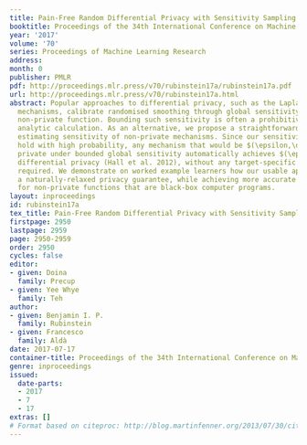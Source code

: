 ```yaml
---
title: Pain-Free Random Differential Privacy with Sensitivity Sampling
booktitle: Proceedings of the 34th International Conference on Machine Learning
year: '2017'
volume: '70'
series: Proceedings of Machine Learning Research
address: 
month: 0
publisher: PMLR
pdf: http://proceedings.mlr.press/v70/rubinstein17a/rubinstein17a.pdf
url: http://proceedings.mlr.press/v70/rubinstein17a.html
abstract: Popular approaches to differential privacy, such as the Laplace and exponential
  mechanisms, calibrate randomised smoothing through global sensitivity of the target
  non-private function. Bounding such sensitivity is often a prohibitively complex
  analytic calculation. As an alternative, we propose a straightforward sampler for
  estimating sensitivity of non-private mechanisms. Since our sensitivity estimates
  hold with high probability, any mechanism that would be $(\epsilon,\delta)$-differentially
  private under bounded global sensitivity automatically achieves $(\epsilon,\delta,\gamma)$-random
  differential privacy (Hall et al. 2012), without any target-specific calculations
  required. We demonstrate on worked example learners how our usable approach adopts
  a naturally-relaxed privacy guarantee, while achieving more accurate releases even
  for non-private functions that are black-box computer programs.
layout: inproceedings
id: rubinstein17a
tex_title: Pain-Free Random Differential Privacy with Sensitivity Sampling
firstpage: 2950
lastpage: 2959
page: 2950-2959
order: 2950
cycles: false
editor:
- given: Doina
  family: Precup
- given: Yee Whye
  family: Teh
author:
- given: Benjamin I. P.
  family: Rubinstein
- given: Francesco
  family: Aldà
date: 2017-07-17
container-title: Proceedings of the 34th International Conference on Machine Learning
genre: inproceedings
issued:
  date-parts:
  - 2017
  - 7
  - 17
extras: []
# Format based on citeproc: http://blog.martinfenner.org/2013/07/30/citeproc-yaml-for-bibliographies/
---
```


